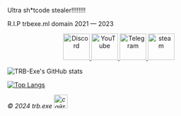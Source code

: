 Ultra sh*tcode stealer!!!!!!!!

<p>R.I.P trbexe.ml domain 2021 — 2023</p>
<center><a href="https://trbexe.ml/discord" title="Discord">
   <img src="https://trbexe.000.pe/content/discordicon.svg" wight="60" height="60" alt="Discord"</img>
   </a>
<!--- <center><a href="https://mastodon.ml/@texe" title="Mastodon.ml">
   <img src="https://www.svgrepo.com/show/331480/mastodon.svg" wight="60" height="60" alt="mastodon.ml"</img>
   </a>
	-->
       <a href="https://youtube.com/c/ThisIsTRB" title="Youtube">
   <img src="https://trbexe.000.pe/content/yticon2.svg" wight="60" height="60" alt="YouTube"</img>
   </a>
      <a href="https://t.me/pentiumn4200" title="Telegram">
   <img src="https://trbexe.000.pe/content/telega.svg" wight="60" height="60" alt="Telegram"</img>
   </a>
       <a href="https://steamcommunity.com/id/thisistrb/" title="steam">
   <img src="https://trbexe.000.pe/content/steam.svg" wight="60" height="60" alt="steam"</img>
   </a>
	</center>

![TRB-Exe's GitHub stats](https://github-readme-stats.vercel.app/api?username=TRB-Exe&theme=discord_old_blurple&show_icons=true)

[![Top Langs](https://github-readme-stats.vercel.app/api/top-langs/?username=TRB-Exe&layout=compact&theme=discord_old_blurple)](https://github-readme-stats.vercel.app/api/top-langs/?username=TRB-Exe&layout=compact&theme=discord_old_blurple)

<footer>
<p><em>© 2024 trb.exe
<a href="http://trbexe.000.pe">
	<img src="http://trbexe.000.pe/amogus/trbexe-banner.gif" wight="88" height="31" alt="сайт trb.exe">
        </a>
</em></p>
</footer>
